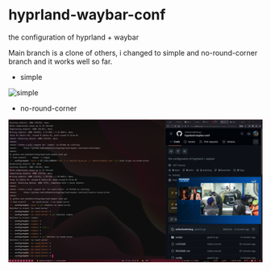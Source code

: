# hyprland-waybar-conf
the configuration of hyprland + waybar

Main branch is a clone of others, i changed to simple and no-round-corner branch and it works well so far.

- simple

![simple](./simple.png)


- no-round-corner

![no-round-corner](./no-round-corner.png)
